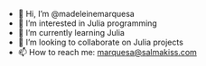 - 👋 Hi, I’m @madeleinemarquesa
- 👀 I’m interested in Julia programming
- 🌱 I’m currently learning Julia
- 💞️ I’m looking to collaborate on Julia projects
- 📫 How to reach me: marquesa@salmakiss.com

<!---
madeleinemarquesa/madeleinemarquesa is a ✨ special ✨ repository because its `README.md` (this file) appears on your GitHub profile.
You can click the Preview link to take a look at your changes.
--->
